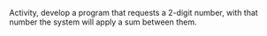 Activity, develop a program that requests a 2-digit number, with that number the system will apply a sum between them.